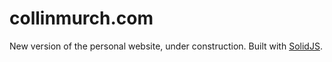 # collinmurch.com

New version of the personal website, under construction. Built with [SolidJS](https://www.solidjs.com).
